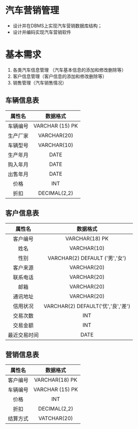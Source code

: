 # 汽车营销管理

- 设计并在DBMS上实现汽车营销数据库结构；
- 设计并编码实现汽车营销软件

# 基本需求

1. 各类汽车信息管理 （汽车基本信息的添加和修改删除等）
2. 客户信息管理（客户信息的添加和修改删除等）
3. 销售管理（汽车销售情况）

## 车辆信息表

属性名  |      数据格式
:--: | :-------------:
车辆编号 | VARCHAR (15) PK
生产厂家 |   VARCHAR(20)
车辆型号 |   VARCHAR(10)
生产年月 |      DATE
购入年月 |      DATE
出售年月 |      DATE
 价格  |       INT
 折扣  |  DECIMAL(2,2)

## 客户信息表

 属性名   |              数据格式
:----: | :-----------------------------:
 客户编号  |         VARCHAR(18) PK
  姓名   |           VARCHAR(10)
  性别   |  VARCHAR(2) DEFAULT ('男','女')
 客户来源  |           VARCHAR(20)
 联系电话  |           VARCHAR(20)
  邮箱   |           VARCHAR(20)
 通讯地址  |           VARCHAR(20)
 信用状况  | VARCHAR(2) DEFAULT('优','良','差')
 交易次数  |               INT
 交易金额  |               INT
最近交易时间 |              DATE

## 营销信息表

属性名  |      数据格式
:--: | :-------------:
客户编号 | VARCHAR(18) PK
车辆编号 | VARCHAR (15) PK
 价格  |       INT
 折扣  |  DECIMAL(2,2)
结算方式 |   VATCHAR(20)
